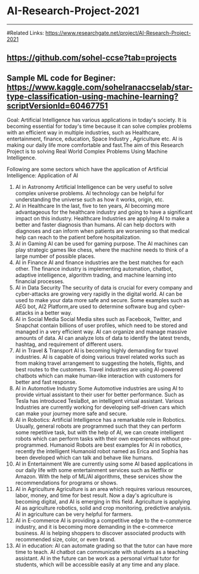 # AI-Research-Project-2021

-----------------
#Related Links:
https://www.researchgate.net/project/AI-Research-Project-2021

https://github.com/sohel-ccse?tab=projects
---------------------
Sample ML code for Beginer: https://www.kaggle.com/sohelranaccselab/star-type-classification-using-machine-learning?scriptVersionId=60467751
-----------

Goal: Artificial Intelligence has various applications in today's society. It is becoming essential for today's time because it can solve complex problems with an efficient way in multiple industries, such as Healthcare, entertainment, finance, education, Space Industry , Agriculture etc. AI is making our daily life more comfortable and fast.The aim of this Research Project is to solving Real World Complex Problems Using Machine Intelligence.

Following are some sectors which have the application of Artificial Intelligence: Application of AI

1. AI in Astronomy
Artificial Intelligence can be very useful to solve complex universe problems. AI technology can be helpful for understanding the universe such as how it works, origin, etc.
2. AI in Healthcare
In the last, five to ten years, AI becoming more advantageous for the healthcare industry and going to have a significant impact on this industry.
Healthcare Industries are applying AI to make a better and faster diagnosis than humans. AI can help doctors with diagnoses and can inform when patients are worsening so that medical help can reach to the patient before hospitalization.
3. AI in Gaming
AI can be used for gaming purpose. The AI machines can play strategic games like chess, where the machine needs to think of a large number of possible places.
4. AI in Finance
AI and finance industries are the best matches for each other. The finance industry is implementing automation, chatbot, adaptive intelligence, algorithm trading, and machine learning into financial processes.
5. AI in Data Security
The security of data is crucial for every company and cyber-attacks are growing very rapidly in the digital world. AI can be used to make your data more safe and secure. Some examples such as AEG bot, AI2 Platform,are used to determine software bug and cyber-attacks in a better way.
6. AI in Social Media
Social Media sites such as Facebook, Twitter, and Snapchat contain billions of user profiles, which need to be stored and managed in a very efficient way. AI can organize and manage massive amounts of data. AI can analyze lots of data to identify the latest trends, hashtag, and requirement of different users.
7. AI in Travel & Transport
AI is becoming highly demanding for travel industries. AI is capable of doing various travel related works such as from making travel arrangement to suggesting the hotels, flights, and best routes to the customers. Travel industries are using AI-powered chatbots which can make human-like interaction with customers for better and fast response.
8. AI in Automotive Industry
Some Automotive industries are using AI to provide virtual assistant to their user for better performance. Such as Tesla has introduced TeslaBot, an intelligent virtual assistant.
Various Industries are currently working for developing self-driven cars which can make your journey more safe and secure.
9. AI in Robotics:
Artificial Intelligence has a remarkable role in Robotics. Usually, general robots are programmed such that they can perform some repetitive task, but with the help of AI, we can create intelligent robots which can perform tasks with their own experiences without pre-programmed.
Humanoid Robots are best examples for AI in robotics, recently the intelligent Humanoid robot named as Erica and Sophia has been developed which can talk and behave like humans.
10. AI in Entertainment
We are currently using some AI based applications in our daily life with some entertainment services such as Netflix or Amazon. With the help of ML/AI algorithms, these services show the recommendations for programs or shows.
11. AI in Agriculture
Agriculture is an area which requires various resources, labor, money, and time for best result. Now a day's agriculture is becoming digital, and AI is emerging in this field. Agriculture is applying AI as agriculture robotics, solid and crop monitoring, predictive analysis. AI in agriculture can be very helpful for farmers.
12. AI in E-commerce
AI is providing a competitive edge to the e-commerce industry, and it is becoming more demanding in the e-commerce business. AI is helping shoppers to discover associated products with recommended size, color, or even brand.
13. AI in education:
AI can automate grading so that the tutor can have more time to teach. AI chatbot can communicate with students as a teaching assistant.
AI in the future can be work as a personal virtual tutor for students, which will be accessible easily at any time and any place.
